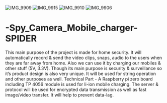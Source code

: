 ![IMG_9909](https://user-images.githubusercontent.com/16511053/137927099-77ebe2e2-81e0-44e1-81b7-a8fd52d8f7ee.JPG)
![IMG_9915](https://user-images.githubusercontent.com/16511053/137927118-475442a9-a7a4-4780-aaa9-007598f586e1.JPG)
![IMG_9910](https://user-images.githubusercontent.com/16511053/137927130-71f8b005-6dcc-4085-9ac4-01290f5cbe8d.JPG)
![IMG_9906](https://user-images.githubusercontent.com/16511053/137927137-29763772-e276-426b-9092-c48fb5121cbd.JPG)
# -Spy_Camera_Mobile_charger-SPIDER
This main purpose of the project is made for home security. It will automatically record &amp; send the video clips, snaps, audio to the users when they are far away from home. Also we can use it by charging our mobiles &amp; other stuff (5V, 3.3V). Though its main purpose is security &amp; surveillance so it’s product design is also very unique. It will be used for string operation and other purposes as well. Technical Part - A Raspberry pi zero board including TP 4056 module is used for li-ion mobile charging. The server &amp; protocol will be used for encrypted data transmission as well as fast image/video transfer. It will help to prevent data-lag.   
